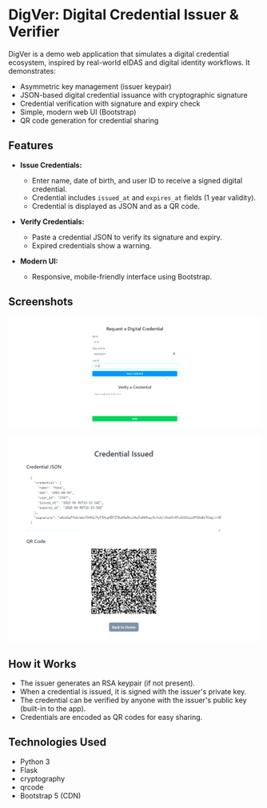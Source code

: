 # DigVer: Digital Credential Issuer & Verifier

DigVer is a demo web application that simulates a digital credential ecosystem, inspired by real-world eIDAS and digital identity workflows. It demonstrates:

- Asymmetric key management (issuer keypair)
- JSON-based digital credential issuance with cryptographic signature
- Credential verification with signature and expiry check
- Simple, modern web UI (Bootstrap)
- QR code generation for credential sharing

## Features

- **Issue Credentials:**
  - Enter name, date of birth, and user ID to receive a signed digital credential.
  - Credential includes `issued_at` and `expires_at` fields (1 year validity).
  - Credential is displayed as JSON and as a QR code.

- **Verify Credentials:**
  - Paste a credential JSON to verify its signature and expiry.
  - Expired credentials show a warning.

- **Modern UI:**
  - Responsive, mobile-friendly interface using Bootstrap.

## Screenshots

![Issue Credential](Screenshot%202025-06-06%20185318.png)

![Verify Credential](Screenshot%202025-06-06%20185415.png)


## How it Works

- The issuer generates an RSA keypair (if not present).
- When a credential is issued, it is signed with the issuer's private key.
- The credential can be verified by anyone with the issuer's public key (built-in to the app).
- Credentials are encoded as QR codes for easy sharing.

## Technologies Used
- Python 3
- Flask
- cryptography
- qrcode
- Bootstrap 5 (CDN)



